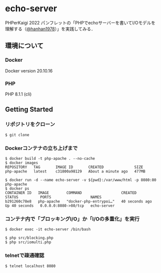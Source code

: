 # echo-server

PHPerKaigi 2022 パンフレットの「PHPでechoサーバーを書いてI/Oモデルを理解する（[@hanhan1978](https://twitter.com/hanhan1978)）」を実践してみる．

## 環境について

### Docker

Docker version 20.10.16

### PHP
PHP 8.1.1 (cli)

## Getting Started

### リポジトリをクローン
```shell
$ git clone
```

### Dockerコンテナの立ち上げまで
```shell
$ docker build -t php-apache . --no-cache
$ docker images
REPOSITORY   TAG       IMAGE ID       CREATED              SIZE
php-apache   latest    c31800a98129   About a minute ago   477MB
 
$ docker run -d --name echo-server -v ${pwd}:/var/www/html -p 8080:80 php-apache
$ docker ps
CONTAINER ID   IMAGE        COMMAND                  CREATED          STATUS          PORTS                  NAMES
b291260c78e8   php-apache   "docker-php-entrypoi…"   40 seconds ago   Up 40 seconds   0.0.0.0:8080->80/tcp   echo-server
```

### コンテナ内で「ブロッキングI/O」か「I/Oの多重化」を実行
```shell
$ docker exec -it echo-server /bin/bash

$ php src/blocking.php
$ php src/iomulti.php
```

### telnetで疎通確認
```shell
$ telnet localhost 8080
```